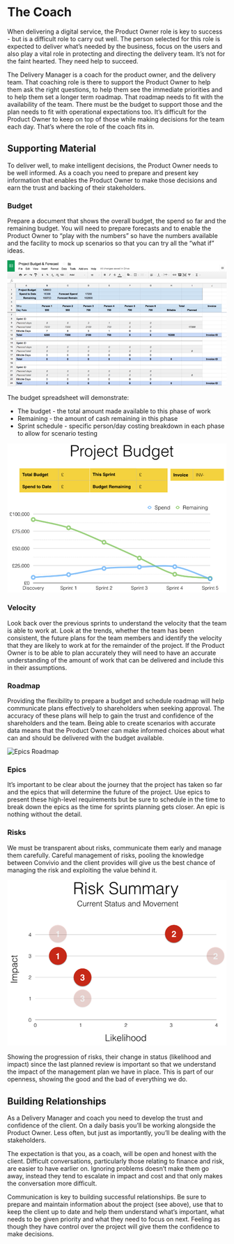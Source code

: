 # The Coach

When delivering a digital service, the Product Owner role is key to success - but is a difficult role to carry out well. The person selected for this role is expected to deliver what’s needed by the business, focus on the users and also play a vital role in protecting and directing the delivery team. It’s not for the faint hearted. They need help to succeed.

The Delivery Manager is a coach for the product owner, and the delivery team. That coaching role is there to support the Product Owner to help them ask the right questions, to help them see the immediate priorities and to help them set a longer term roadmap. That roadmap needs to fit with the availability of the team. There must be the budget to support those and the plan needs to fit with operational expectations too. It’s difficult for the Product Owner to keep on top of those while making decisions for the team each day. That’s where the role of the coach fits in.

## Supporting Material

To deliver well, to make intelligent decisions, the Product Owner needs to be well informed. As a coach you need to prepare and present key information that enables the Product Owner to make those decisions and earn the trust and backing of their stakeholders.

### Budget
Prepare a document that shows the overall budget, the spend so far and the remaining budget. You will need to prepare forecasts and to enable the Product Owner to “play with the numbers” so have the numbers available and the facility to mock up scenarios so that you can try all the “what if” ideas.

![Budget and Scenario Spreadsheet](/images/budget.png)

The budget spreadsheet will demonstrate:

- The budget - the total amount made available to this phase of work
- Remaining - the amount of cash remaining in this phase
- Sprint schedule - specific person/day costing breakdown in each phase to allow for scenario testing

![Budget Burndown Chart](/images/burndown.png)

### Velocity
Look back over the previous sprints to understand the velocity that the team is able to work at. Look at the trends, whether the team has been consistent, the future plans for the team members and identify the velocity that they are likely to work at for the remainder of the project. If the Product Owner is to be able to plan accurately they will need to have an accurate understanding of the amount of work that can be delivered and include this in their assumptions.

### Roadmap
Providing the flexibility to prepare a budget and schedule roadmap will help communicate plans effectively to shareholders when seeking approval. The accuracy of these plans will help to gain the trust and confidence of the shareholders and the team. Being able to create scenarios with accurate data means that the Product Owner can make informed choices about what can and should be delivered with the budget available.

![Epics Roadmap](/images/roadmap.png)

### Epics
It’s important to be clear about the journey that the project has taken so far and the epics that will determine the future of the project. Use epics to present these high-level requirements but be sure to schedule in the time to break down the epics as the time for sprints planning gets closer. An epic is nothing without the detail.

### Risks
We must be transparent about risks, communicate them early and manage them carefully. Careful management of risks, pooling the knowledge between Convivio and the client provides will give us the best chance of managing the risk and exploiting the value behind it.

![Risk Chart](/images/risk-chart.png)

Showing the progression of risks, their change in status (likelihood and impact) since the last planned review is important so that we understand the impact of the management plan we have in place. This is part of our openness, showing the good and the bad of everything we do.

## Building Relationships

As a Delivery Manager and coach you need to develop the trust and confidence of the client. On a daily basis you’ll be working alongside the Product Owner. Less often, but just as importantly, you’ll be dealing with the stakeholders.

The expectation is that you, as a coach, will be open and honest with the client. Difficult conversations, particularly those relating to finance and risk, are easier to have earlier on. Ignoring problems doesn’t make them go away, instead they tend to escalate in impact and cost and that only makes the conversation more difficult.

Communication is key to building successful relationships. Be sure to prepare and maintain information about the project (see above), use that to keep the client up to date and help them understand what’s important, what needs to be given priority and what they need to focus on next. Feeling as though they have control over the project will give them the confidence to make decisions.
